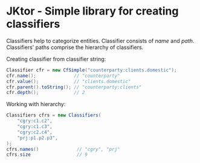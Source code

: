 # JKtor - Simple library for creating classifiers
Classifiers help to categorize entities. Classifier consists of _name_ and _path_.
Classifiers' paths comprise the hierarchy of classifiers. 

Creating classifier from classifier string:
```java
Classifier cfr = new CfSimple("counterparty:clients.domestic");
cfr.name();              // "counterparty"
cfr.value();             // "clients.domestic"
cfr.parent().toString(); // "counterparty:clients"
cfr.depth();             // 2
```

Working with hierarchy:
```java
Classifiers cfrs = new Classifiers(
    "cgry:c1.c2",
    "cgry:c1.c3",
    "cgry:c2.c4",
    "prj:p1.p2.p3",
);
cfrs.names()              // "cgry", "prj"
cfrs.size                 // 9
```
